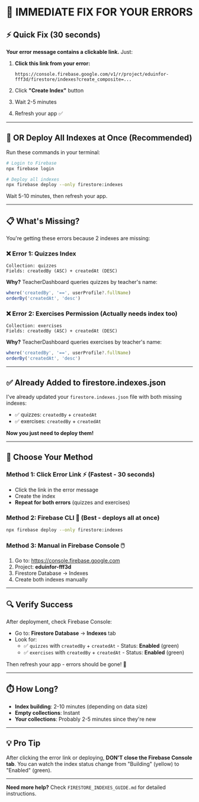 # 🚨 IMMEDIATE FIX FOR YOUR ERRORS

## ⚡ Quick Fix (30 seconds)

**Your error message contains a clickable link.** Just:

1. **Click this link from your error:**
   ```
   https://console.firebase.google.com/v1/r/project/eduinfor-fff3d/firestore/indexes?create_composite=...
   ```

2. Click **"Create Index"** button

3. Wait 2-5 minutes

4. Refresh your app ✅

---

## 🔧 OR Deploy All Indexes at Once (Recommended)

Run these commands in your terminal:

```bash
# Login to Firebase
npx firebase login

# Deploy all indexes
npx firebase deploy --only firestore:indexes
```

Wait 5-10 minutes, then refresh your app.

---

## 📋 What's Missing?

You're getting these errors because 2 indexes are missing:

### ❌ Error 1: Quizzes Index
```
Collection: quizzes
Fields: createdBy (ASC) + createdAt (DESC)
```

**Why?** TeacherDashboard queries quizzes by teacher's name:
```javascript
where('createdBy', '==', userProfile?.fullName)
orderBy('createdAt', 'desc')
```

### ❌ Error 2: Exercises Permission (Actually needs index too)
```
Collection: exercises  
Fields: createdBy (ASC) + createdAt (DESC)
```

**Why?** TeacherDashboard queries exercises by teacher's name:
```javascript
where('createdBy', '==', userProfile?.fullName)
orderBy('createdAt', 'desc')
```

---

## ✅ Already Added to firestore.indexes.json

I've already updated your `firestore.indexes.json` file with both missing indexes:
- ✅ quizzes: `createdBy` + `createdAt`
- ✅ exercises: `createdBy` + `createdAt`

**Now you just need to deploy them!**

---

## 🎯 Choose Your Method

### Method 1: Click Error Link ⚡ (Fastest - 30 seconds)
- Click the link in the error message
- Create the index
- **Repeat for both errors** (quizzes and exercises)

### Method 2: Firebase CLI 🔧 (Best - deploys all at once)
```bash
npx firebase deploy --only firestore:indexes
```

### Method 3: Manual in Firebase Console 🖱️
1. Go to: https://console.firebase.google.com
2. Project: **eduinfor-fff3d**
3. Firestore Database → Indexes
4. Create both indexes manually

---

## 🔍 Verify Success

After deployment, check Firebase Console:
- Go to: **Firestore Database** → **Indexes** tab
- Look for:
  - ✅ `quizzes` with `createdBy` + `createdAt` - Status: **Enabled** (green)
  - ✅ `exercises` with `createdBy` + `createdAt` - Status: **Enabled** (green)

Then refresh your app - errors should be gone! 🎉

---

## ⏱️ How Long?

- **Index building**: 2-10 minutes (depending on data size)
- **Empty collections**: Instant
- **Your collections**: Probably 2-5 minutes since they're new

---

## 💡 Pro Tip

After clicking the error link or deploying, **DON'T close the Firebase Console tab**. You can watch the index status change from "Building" (yellow) to "Enabled" (green).

---

**Need more help?** Check `FIRESTORE_INDEXES_GUIDE.md` for detailed instructions.

